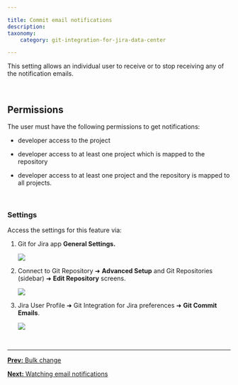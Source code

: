 ```yaml
---

title: Commit email notifications
description:
taxonomy:
    category: git-integration-for-jira-data-center

---
```


This setting allows an individual user to receive or to stop receiving any of the notification emails.

&nbsp;

## Permissions

The user must have the following permissions to get notifications:

*   developer access to the project

*   developer access to at least one project which is mapped to the repository

*   developer access to at least one project and the repository is mapped to all projects.

&nbsp;

### Settings

Access the settings for this feature via:

1. Git for Jira app **General Settings.**

    ![](/wp-content/uploads/gij-general-cfg-commit-notification.png)

2. Connect to Git Repository ➜ **Advanced Setup** and Git Repositories (sidebar) ➜ **Edit Repository** screens.

    ![](/wp-content/uploads/gij-commit-email-notification-cfg.png)

3. Jira User Profile ➜ Git Integration for Jira preferences ➜ **Git Commit Emails**.

    ![](/wp-content/uploads/gij-user-profile-git-commit-emails.png)

&nbsp;
* * *

[**Prev:** Bulk change](/git-integration-for-jira-data-center/bulk-change-gij-self-managed)

[**Next:** Watching email notifications](/git-integration-for-jira-data-center/watching-email-notifications-gij-self-managed)

